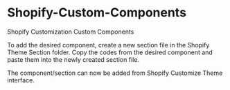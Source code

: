 # Shopify-Custom-Components
Shopify Customization Custom Components

To add the desired component, create a new section file in the Shopify Theme Section folder. Copy the codes from the desired component and paste them into the newly created section file. 

The component/section can now be added from Shopify Customize Theme interface.
